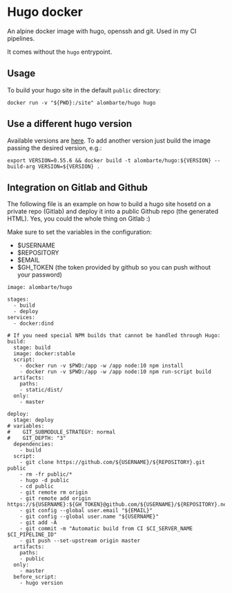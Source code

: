 # Hugo docker

An alpine docker image with hugo, openssh and git. Used in my CI pipelines.

It comes without the `hugo` entrypoint.

Usage
-----

To build your hugo site in the default `public` directory:

	docker run -v "${PWD}:/site" alombarte/hugo hugo

## Use a different hugo version

Available versions are [here](https://hub.docker.com/r/alombarte/hugo/tags). To add another version just build the image passing the desired version, e.g.:

    export VERSION=0.55.6 && docker build -t alombarte/hugo:${VERSION} --build-arg VERSION=${VERSION} .

## Integration on Gitlab and Github
The following file is an example on how to build a hugo site hosetd on a private repo (Gitlab) and deploy it into a public Github repo (the generated HTML). Yes, you could the whole thing on Gitlab :)

Make sure to set the variables in the configuration:

- $USERNAME
- $REPOSITORY
- $EMAIL
- $GH_TOKEN (the token provided by github so you can push without your password)


```
image: alombarte/hugo

stages:
  - build
  - deploy
services:
  - docker:dind

# If you need special NPM builds that cannot be handled through Hugo:
build:
  stage: build
  image: docker:stable
  script:
    - docker run -v $PWD:/app -w /app node:10 npm install
    - docker run -v $PWD:/app -w /app node:10 npm run-script build
  artifacts:
    paths:
    - static/dist/
  only:
    - master

deploy:
  stage: deploy
# variables:
#    GIT_SUBMODULE_STRATEGY: normal
#    GIT_DEPTH: "3"
  dependencies:
    - build
  script:
    - git clone https://github.com/${USERNAME}/${REPOSITORY}.git public
    - rm -fr public/*
    - hugo -d public
    - cd public
    - git remote rm origin
    - git remote add origin https://${USERNAME}:${GH_TOKEN}@github.com/${USERNAME}/${REPOSITORY}.net.git
    - git config --global user.email "${EMAIL}"
    - git config --global user.name "${USERNAME}"
    - git add -A
    - git commit -m "Automatic build from CI $CI_SERVER_NAME $CI_PIPELINE_ID"
    - git push --set-upstream origin master
  artifacts:
    paths:
    - public
  only:
    - master
  before_script:
    - hugo version
```

